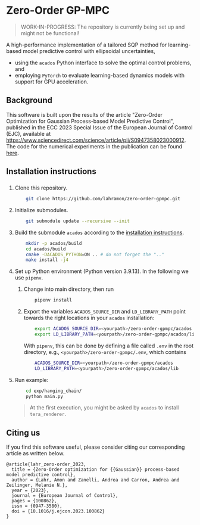 # Zero-Order GP-MPC

> WORK-IN-PROGRESS: The repository is currently being set up and might not be functional!

A high-performance implementation of a tailored SQP method for learning-based model predictive control with ellipsoidal uncertainties,
- using the `acados` Python interface to solve the optimal control problems, and
- employing `PyTorch` to evaluate learning-based dynamics models with support for GPU acceleration.

## Background

This software is built upon the results of the article "Zero-Order Optimization for Gaussian Process-based Model Predictive Control", published in the ECC 2023 Special Issue of the European Journal of Control (EJC), available at https://www.sciencedirect.com/science/article/pii/S0947358023000912. The code for the numerical experiments in the publication can be found [here](https://gitlab.ethz.ch/ics/zero-order-gp-mpc).

## Installation instructions

### 

1. Clone this repository.
    ```bash
        git clone https://github.com/lahramon/zero-order-gpmpc.git
    ```

2. Initialize submodules.
    ```bash
        git submodule update --recursive --init
    ```

3. Build the submodule `acados` according to the [installation instructions](https://docs.acados.org/installation/index.html).
    ```bash
        mkdir -p acados/build
        cd acados/build
        cmake -DACADOS_PYTHON=ON .. # do not forget the ".."
        make install -j4
    ```

4. Set up Python environment (Python version 3.9.13). In the following we use `pipenv`.    
    1. Change into main directory, then run
        ```bash
            pipenv install
        ```
    2. Export the variables `ACADOS_SOURCE_DIR` and `LD_LIBRARY_PATH` point towards the right locations in your `acados` installation:
        ```bash
            export ACADOS_SOURCE_DIR=<yourpath>/zero-order-gpmpc/acados
            export LD_LIBRARY_PATH=<yourpath>/zero-order-gpmpc/acados/lib
        ```
        With `pipenv`, this can be done by defining a file called `.env` in the root directory, e.g., `<yourpath>/zero-order-gpmpc/.env`, which contains
        ```bash
            ACADOS_SOURCE_DIR=<yourpath>/zero-order-gpmpc/acados
            LD_LIBRARY_PATH=<yourpath>/zero-order-gpmpc/acados/lib
        ```
3. Run example:
    ```bash
        cd exp/hanging_chain/
        python main.py
    ```
    > At the first execution, you might be asked by `acados` to install `tera_renderer`.

## Citing us

If you find this software useful, please consider citing our corresponding article as written below.

```
@article{lahr_zero-order_2023,
  title = {Zero-Order optimization for {{Gaussian}} process-based model predictive control},
  author = {Lahr, Amon and Zanelli, Andrea and Carron, Andrea and Zeilinger, Melanie N.},
  year = {2023},
  journal = {European Journal of Control},
  pages = {100862},
  issn = {0947-3580},
  doi = {10.1016/j.ejcon.2023.100862}
}
```
